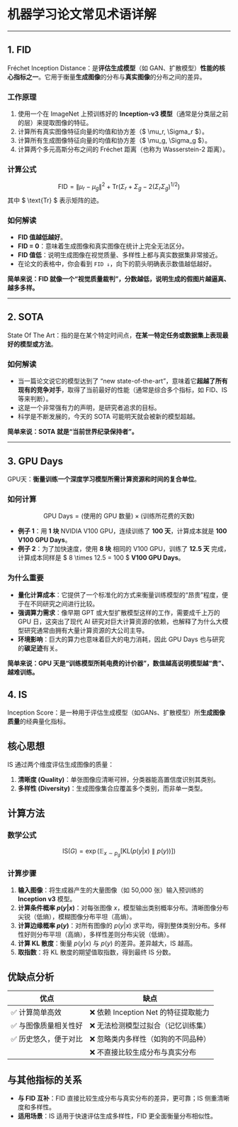 # 机器学习论文常见术语详解

---

## 1. FID

Fréchet Inception Distance：是**评估生成模型**（如 GAN、扩散模型）**性能的核心指标之一**。它用于衡量**生成图像**的分布与**真实图像**的分布之间的差异。

### 工作原理
1.  使用一个在 ImageNet 上预训练好的 **Inception-v3 模型**（通常是分类层之前的层）来提取图像的特征。
2.  计算所有真实图像特征向量的均值和协方差（$ \mu_r, \Sigma_r $）。
3.  计算所有生成图像特征向量的均值和协方差（$ \mu_g, \Sigma_g $）。
4.  计算两个多元高斯分布之间的 Fréchet 距离（也称为 Wasserstein-2 距离）。

### 计算公式
$$ \text{FID} = \|\mu_r - \mu_g\|^2 + \text{Tr}(\Sigma_r + \Sigma_g - 2(\Sigma_r \Sigma_g)^{1/2}) $$
其中 $ \text{Tr} $ 表示矩阵的迹。

### 如何解读
-   **FID 值越低越好**。
-   **FID = 0**：意味着生成图像和真实图像在统计上完全无法区分。
-   **FID 值低**：说明生成图像在视觉质量、多样性上都与真实数据集非常接近。
-   在论文的表格中，你会看到 `FID ↓`，向下的箭头明确表示数值越低越好。

**简单来说：FID 就像一个“视觉质量裁判”，分数越低，说明生成的假图片越逼真、越多多样。**

---

## 2. SOTA 

State Of The Art：指的是在某个特定时间点，**在某一特定任务或数据集上表现最好的模型或方法**。

### 如何解读
-   当一篇论文说它的模型达到了 “new state-of-the-art”，意味着它**超越了所有现有的竞争对手**，取得了当前最好的性能（通常是综合多个指标，如 FID、IS 等来判断）。
-   这是一个非常强有力的声明，是研究者追求的目标。
-   科学是不断发展的，今天的 SOTA 可能明天就会被新的模型超越。

**简单来说：SOTA 就是“当前世界纪录保持者”。**

---

## 3. GPU Days 

GPU天：**衡量训练一个深度学习模型所需计算资源和时间的复合单位**。

### 如何计算
$$ \text{GPU Days} = (\text{使用的 GPU 数量}) \times (\text{训练所花费的天数}) $$

-   **例子 1**：用 **1 块** NVIDIA V100 GPU，连续训练了 **100 天**，计算成本就是 **100 V100 GPU Days**。
-   **例子 2**：为了加快速度，使用 **8 块** 相同的 V100 GPU，训练了 **12.5 天** 完成，计算成本同样是 $ 8 \times 12.5 = 100 $ **V100 GPU Days**。

### 为什么重要
-   **量化计算成本**：它提供了一个标准化的方式来衡量训练模型的“昂贵”程度，便于在不同研究之间进行比较。
-   **强调算力需求**：像早期 GPT 或大型扩散模型这样的工作，需要成千上万的 GPU 日，这突出了现代 AI 研究对巨大计算资源的依赖，也解释了为什么大模型研究通常由拥有大量计算资源的大公司主导。
-   **环境影响**：巨大的算力也意味着巨大的电力消耗，因此 GPU Days 也与研究的**碳足迹**有关。

**简单来说：GPU 天是“训练模型所耗电费的计价器”，数值越高说明模型越“贵”、越难训练。**


## 4. IS

Inception Score：是一种用于评估生成模型（如GANs、扩散模型）所**生成图像质量**的经典量化指标。

## 核心思想

IS 通过两个维度评估生成图像的质量：
1.  **清晰度 (Quality)**：单张图像应清晰可辨，分类器能高置信度识别其类别。
2.  **多样性 (Diversity)**：生成图像集合应覆盖多个类别，而非单一类型。

## 计算方法

### 数学公式
$$ \text{IS}(G) = \exp \left( \mathbb{E}_{x \sim p_g} \left[ \text{KL} \left( p(y|x) \parallel p(y) \right) \right] \right) $$

### 计算步骤
1.  **输入图像**：将生成器产生的大量图像（如 50,000 张）输入预训练的 **Inception v3** 模型。
2.  **计算条件概率 $p(y|x)$**：对每张图像 $x$，模型输出类别概率分布。清晰图像分布尖锐（低熵），模糊图像分布平坦（高熵）。
3.  **计算边缘概率 $p(y)$**：对所有图像的 $p(y|x)$ 求平均，得到整体类别分布。多样性好则分布平坦（高熵），多样性差则分布尖锐（低熵）。
4.  **计算 KL 散度**：衡量 $p(y|x)$ 与 $p(y)$ 的差异。差异越大，IS 越高。
5.  **取指数**：将 KL 散度的期望值取指数，得到最终 IS 分数。

## 优缺点分析

| 优点 | 缺点 |
|------|------|
| ✅ 计算简单高效 | ❌ 依赖 Inception Net 的特征提取能力 |
| ✅ 与图像质量相关性好 | ❌ 无法检测模型过拟合（记忆训练集） |
| ✅ 历史悠久，便于对比 | ❌ 忽略类内多样性（如狗的不同品种） |
| | ❌ 不直接比较生成分布与真实分布 |

## 与其他指标的关系

- **与 FID 互补**：FID 直接比较生成分布与真实分布的差异，更可靠；IS 侧重清晰度和多样性。
- **适用场景**：IS 适用于快速评估生成多样性，FID 更全面衡量分布相似性。
